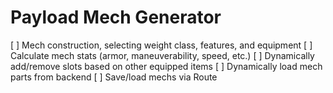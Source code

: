 # Payload Mech Generator
[ ] Mech construction, selecting weight class, features, and equipment
[ ] Calculate mech stats (armor, maneuverability, speed, etc.)
[ ] Dynamically add/remove slots based on other equipped items
[ ] Dynamically load mech parts from backend
[ ] Save/load mechs via Route
